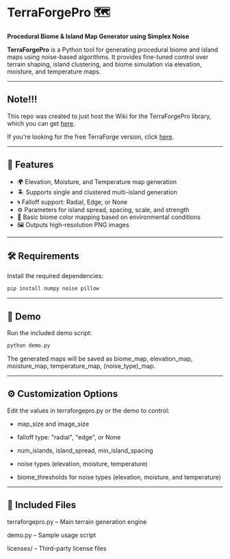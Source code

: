 # TerraForgePro 🗺️
**Procedural Biome & Island Map Generator using Simplex Noise**

**TerraForgePro** is a Python tool for generating procedural biome and island maps using noise-based algorithms. 
It provides fine-tuned control over terrain shaping, island clustering, and biome simulation via elevation, moisture, and temperature maps.

---
## Note!!!
This repo was created to just host the Wiki for the TerraForgePro library, which you can get [here](https://gum.co/u/rwq2bbml).

If you're looking for the free TerraForge version, click [here](https://github.com/BriannaLadson/TerraForge).

---

## 🚀 Features

- 🌍 Elevation, Moisture, and Temperature map generation
- 🏝️ Supports single and clustered multi-island generation
- 🌀 Falloff support: Radial, Edge, or None
- ⚙️ Parameters for island spread, spacing, scale, and strength
- 🌿 Basic biome color mapping based on environmental conditions
- 🖼️ Outputs high-resolution PNG images

---

## 🛠 Requirements

Install the required dependencies:

```bash
pip install numpy noise pillow
```

---

## 🧪 Demo

Run the included demo script:

```bash
python demo.py
```

The generated maps will be saved as biome_map, elevation_map, moisture_map, temperature_map, (noise_type)_map.

---

## ⚙️ Customization Options
Edit the values in terraforgepro.py or the demo to control:

- map_size and image_size

- falloff type: "radial", "edge", or None

- num_islands, island_spread, min_island_spacing

- noise types (elevation, moisture, temperature)

- biome_thresholds for  noise types (elevation, moisture, and temperature)

---

## 📁 Included Files
terraforgepro.py – Main terrain generation engine

demo.py – Sample usage script

licenses/ – Third-party license files
